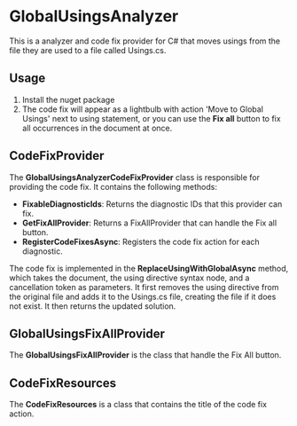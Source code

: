 # GlobalUsingsAnalyzer
This is a analyzer and code fix provider for C# that moves usings from the file they are used to a file called Usings.cs.

## Usage
1. Install the nuget package
2. The code fix will appear as a lightbulb with action 'Move to Global Usings' next to using statement, or you can use the **Fix all** button to fix all occurrences in the document at once.

## CodeFixProvider
The **GlobalUsingsAnalyzerCodeFixProvider** class is responsible for providing the code fix. It contains the following methods:

- **FixableDiagnosticIds**: Returns the diagnostic IDs that this provider can fix.
- **GetFixAllProvider**: Returns a FixAllProvider that can handle the Fix all button.
- **RegisterCodeFixesAsync**: Registers the code fix action for each diagnostic.

The code fix is implemented in the **ReplaceUsingWithGlobalAsync** method, which takes the document, the using directive syntax node, and a cancellation token as parameters. It first removes the using directive from the original file and adds it to the Usings.cs file, creating the file if it does not exist. It then returns the updated solution.

## GlobalUsingsFixAllProvider
The **GlobalUsingsFixAllProvider** is the class that handle the Fix All button.

## CodeFixResources
The **CodeFixResources** is a class that contains the title of the code fix action.
